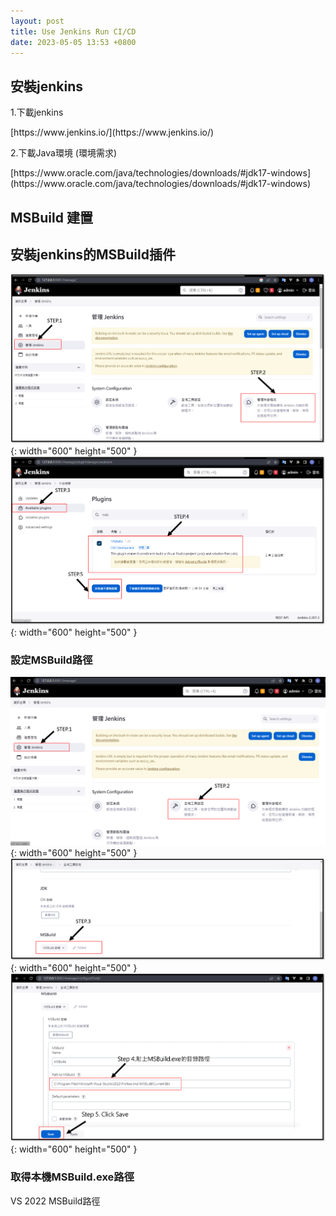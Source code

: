 ```yaml
---
layout: post
title: Use Jenkins Run CI/CD
date: 2023-05-05 13:53 +0800
---
```


## 安裝jenkins
<p>1.下載jenkins</p>
[https://www.jenkins.io/](https://www.jenkins.io/)

<p>2.下載Java環境 (環境需求)</p>
[https://www.oracle.com/java/technologies/downloads/#jdk17-windows](https://www.oracle.com/java/technologies/downloads/#jdk17-windows)

## MSBuild 建置

## 安裝jenkins的MSBuild插件
![Desktop View](/assets/img/2023-05-05-jenkins-cicd/1.png){: width="600" height="500" }
![Desktop View](/assets/img/2023-05-05-jenkins-cicd/2.png){: width="600" height="500" }



### 設定MSBuild路徑
![Desktop View](/assets/img/2023-05-05-jenkins-cicd/3.png){: width="600" height="500" }
![Desktop View](/assets/img/2023-05-05-jenkins-cicd/4.png){: width="600" height="500" }
![Desktop View](/assets/img/2023-05-05-jenkins-cicd/5.png){: width="600" height="500" }

### 取得本機MSBuild.exe路徑
VS 2022 MSBuild路徑
<script  type='text/javascript' src=''>

    C:\Program Files\Microsoft Visual Studio\2022\Professional\MSBuild\Current\Bin


## [本地專案] 重建

### 建立Job,並設定VS專案路徑
![Desktop View](/assets/img/2023-05-05-jenkins-cicd/6.png){: width="600" height="500" }
![Desktop View](/assets/img/2023-05-05-jenkins-cicd/7.png){: width="600" height="500" }
![Desktop View](/assets/img/2023-05-05-jenkins-cicd/8.png){: width="600" height="500" }

## [本地專案] 單元測試

### 簡單Report
Jenkins安裝NUnit plugin
![Desktop View](/assets/img/2023-05-05-jenkins-cicd/9.png){: width="600" height="500" }
<p>下載NUnit Console </p>
[https://nunit.org/download/](https://nunit.org/download/)
<p>確認有安裝成功</p>
![Desktop View](/assets/img/2023-05-05-jenkins-cicd/10.png){: width="600" height="500" }
<p>Jenkins建立Job</p>
<p>選擇建立「執行 Windows 批次指令」</p>
![Desktop View](/assets/img/2023-05-05-jenkins-cicd/11.png){: width="600" height="500" }
<script  type='text/javascript' src=''>

    "C:\Program Files (x86)\NUnit.org\nunit-console\nunit3-console.exe" "C:\Users\User\source\repos\ConsoleApp1\UnitTestProject1\bin\Debug\UnitTestProject1.dll" -result =TestResult.xml;format=nunit2 



<p>執行後,可以看到單元測試的報表</p>
![Desktop View](/assets/img/2023-05-05-jenkins-cicd/12.png){: width="600" height="500" }

### 更多Report
Jenkins安裝NUnit plugin
![Desktop View](/assets/img/2023-05-05-jenkins-cicd/9.png){: width="600" height="500" }
Jenkins安裝HTML Publisher plugin
![Desktop View](/assets/img/2023-05-05-jenkins-cicd/13.png){: width="600" height="500" }
Jenkins安裝Cobertura Plugin
![Desktop View](/assets/img/2023-05-05-jenkins-cicd/14.png){: width="600" height="500" }

下載 NUnit Console :[https://nunit.org/download/](https://nunit.org/download/)  
下載 OpenCover :[https://github.com/OpenCover/opencover/releases](https://github.com/OpenCover/opencover/releases)  
下載 ReportGenerator :[https://github.com/danielpalme/ReportGenerator/releases](https://github.com/danielpalme/ReportGenerator/releases)  
下載 OpenCoverToCoberturaConverter :[https://www.nuget.org/packages/OpenCoverToCoberturaConverter](https://www.nuget.org/packages/OpenCoverToCoberturaConverter)
備註 :上述都直接載ZIP解壓縮以便能快速找到exe位置為主  
![Desktop View](/assets/img/2023-05-05-jenkins-cicd/15.png){: width="600" height="500" }
<script  type='text/javascript' src=''>

    "C:\Users\User\Downloads\JenkinsTool\opencover\OpenCover.Console.exe" -register:user -target:"C:\Program Files (x86)\NUnit.org\nunit-console\nunit3-console.exe" -targetargs:"C:\Users\User\source\repos\ConsoleApp1\UnitTestProject1\bin\Debug\UnitTestProject1.dll" -filter:"+[*]*" -output:Coverage.xml
    "C:\Users\User\Downloads\JenkinsTool\D\net47\ReportGenerator.exe" -reports:Coverage.xml -targetDir:CodeCoverageHTML
    "C:\Users\User\Downloads\JenkinsTool\opencovertocoberturaconverter\tools\OpenCoverToCoberturaConverter.exe" -input:Coverage.xml -output:Cobertura.xml -sources:C:\Users\User\source\repos\ConsoleApp1



## CI 持續整合

### 安裝插件 Warnings Next Generation

## 備註

Server重啟指令-非強制重啟
<script  type='text/javascript' src=''>

    (jenkins_url)/safeRestart


Server重啟指令-強制重啟
<script  type='text/javascript' src=''>

    (jenkins_url)/restart
